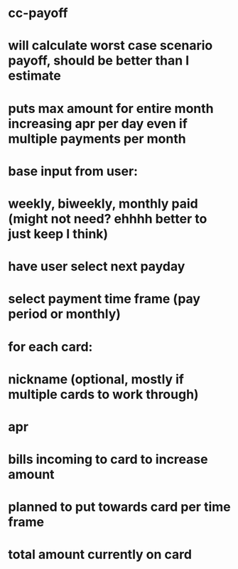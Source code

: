 # cc-payoff

# will calculate worst case scenario payoff, should be better than I estimate
# puts max amount for entire month increasing apr per day even if multiple payments per month

# base input from user:
# weekly, biweekly, monthly paid (might not need? ehhhh better to just keep I think)
# have user select next payday
# select payment time frame (pay period or monthly)

# for each card:
# nickname (optional, mostly if multiple cards to work through)
# apr
# bills incoming to card to increase amount
# planned to put towards card per time frame
# total amount currently on card